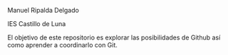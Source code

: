 Manuel Ripalda Delgado

IES Castillo de Luna

El objetivo de este repositorio es explorar las posibilidades de Github así como aprender a coordinarlo con Git.
